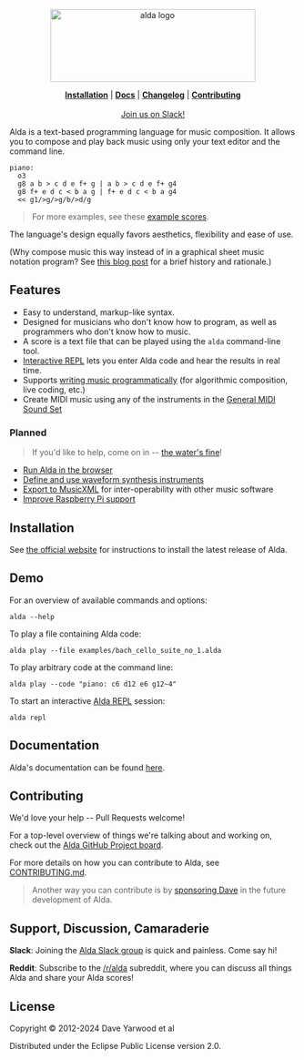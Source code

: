 <p align="center">
  <a href="http://alda.io">
    <img src="alda-logo-horizontal.svg"
         alt="alda logo"
         width=360
         height=128>
  </a>

  <p align="center">
  <b><a href="#installation">Installation</a></b>
  |
  <b><a href="doc/index.md">Docs</a></b>
  |
  <b><a href="CHANGELOG.md">Changelog</a></b>
  |
  <b><a href="#contributing">Contributing</a></b>

  <br>
  <br>

  <a href="http://slack.alda.io">
    Join us on Slack!
  </a>
  </p>
</p>

Alda is a text-based programming language for music composition. It allows you
to compose and play back music using only your text editor and the command line.

```alda
piano:
  o3
  g8 a b > c d e f+ g | a b > c d e f+ g4
  g8 f+ e d c < b a g | f+ e d c < b a g4
  << g1/>g/>g/b/>d/g
```

> For more examples, see these [example scores](./examples/).

The language's design equally favors aesthetics, flexibility and ease of use.

(Why compose music this way instead of in a graphical sheet music notation
program? See [this blog post][alda-blog-post] for a brief history and
rationale.)

[alda-blog-post]: https://blog.djy.io/alda-a-manifesto-and-gentle-introduction/

## Features

* Easy to understand, markup-like syntax.
* Designed for musicians who don't know how to program, as well as programmers
  who don't know how to music.
* A score is a text file that can be played using the `alda` command-line tool.
* [Interactive REPL](doc/alda-repl.md) lets you enter Alda code and hear the
  results in real time.
* Supports [writing music
  programmatically](doc/writing-music-programmatically.md) (for algorithmic
  composition, live coding, etc.)
* Create MIDI music using any of the instruments in the [General MIDI Sound
  Set][gm-sound-set]

[gm-sound-set]: http://www.midi.org/techspecs/gm1sound.php

### Planned

> If you'd like to help, come on in -- [the water's fine](#contributing)!

* [Run Alda in the browser](https://github.com/alda-lang/alda/discussions/455)
* [Define and use waveform synthesis instruments](https://github.com/alda-lang/alda/discussions/435)
* [Export to MusicXML](https://github.com/alda-lang/alda/discussions/424) for inter-operability with other music software
* [Improve Raspberry Pi support](https://github.com/alda-lang/alda/discussions/456)

## Installation

See [the official website][alda-install] for instructions to install the latest
release of Alda.

[alda-install]: https://alda.io/install

## Demo

For an overview of available commands and options:

    alda --help

To play a file containing Alda code:

    alda play --file examples/bach_cello_suite_no_1.alda

To play arbitrary code at the command line:

    alda play --code "piano: c6 d12 e6 g12~4"

To start an interactive [Alda REPL](doc/alda-repl.md) session:

    alda repl

## Documentation

Alda's documentation can be found [here](doc/index.md).

## Contributing

We'd love your help -- Pull Requests welcome!

For a top-level overview of things we're talking about and working on, check out
the [Alda GitHub Project board][gh-project].

For more details on how you can contribute to Alda, see [CONTRIBUTING.md](CONTRIBUTING.md).

> Another way you can contribute is by [sponsoring Dave][gh-sponsor] in the
> future development of Alda.

[gh-org]: https://github.com/alda-lang
[gh-project]: https://github.com/orgs/alda-lang/projects/1
[gh-sponsor]: https://github.com/sponsors/daveyarwood

## Support, Discussion, Camaraderie

**Slack**: Joining the [Alda Slack group](http://slack.alda.io) is quick and
painless. Come say hi!

**Reddit**: Subscribe to the [/r/alda](https://www.reddit.com/r/alda/)
subreddit, where you can discuss all things Alda and share your Alda scores!

## License

Copyright © 2012-2024 Dave Yarwood et al

Distributed under the Eclipse Public License version 2.0.
